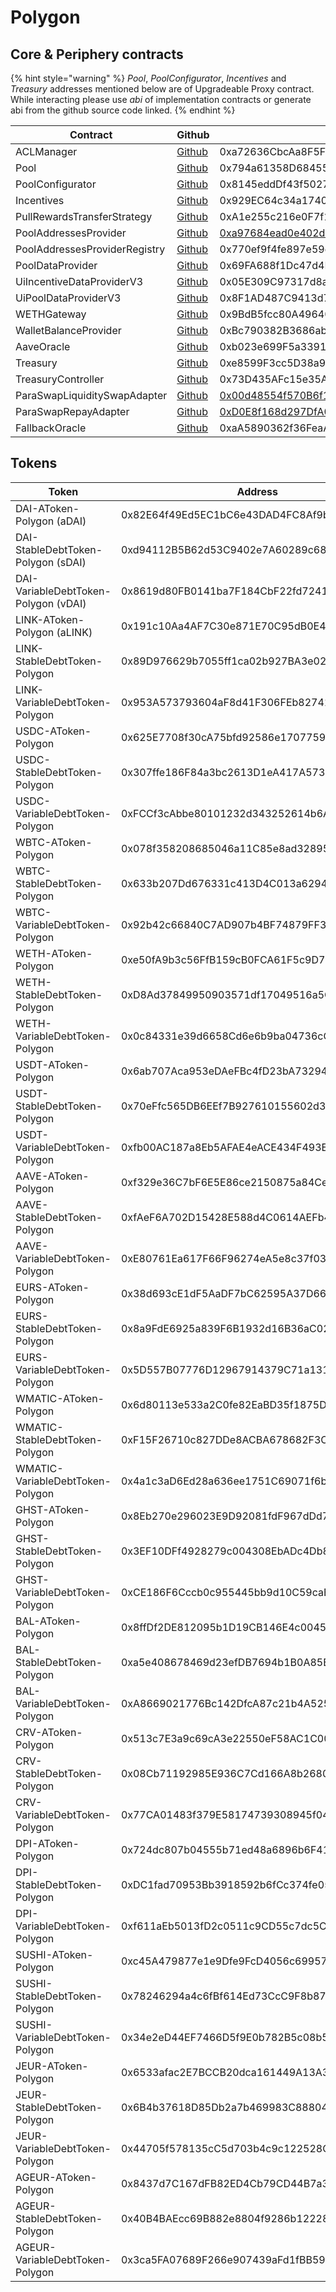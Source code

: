 # Polygon

## Core & Periphery contracts

{% hint style="warning" %}
_Pool_, _PoolConfigurator_, _Incentives_ and _Treasury_ addresses mentioned below are of Upgradeable Proxy contract. While interacting please use _abi_ of implementation contracts or generate abi from the github source code linked.&#x20;
{% endhint %}

| Contract                      | Github                                                                                                                                | Address                                    |
| ----------------------------- | ------------------------------------------------------------------------------------------------------------------------------------- | ------------------------------------------ |
| ACLManager                    | [Github](https://github.com/aave/aave-v3-core/blob/master/contracts/protocol/configuration/ACLManager.sol)                            | 0xa72636CbcAa8F5FF95B2cc47F3CDEe83F3294a0B |
| Pool                          | [Github](https://github.com/aave/aave-v3-core/blob/master/contracts/protocol/pool/Pool.sol)                                           | 0x794a61358D6845594F94dc1DB02A252b5b4814aD |
| PoolConfigurator              | [Github](https://github.com/aave/aave-v3-core/blob/master/contracts/protocol/pool/PoolConfigurator.sol)                               | 0x8145eddDf43f50276641b55bd3AD95944510021E |
| Incentives                    | [Github](https://github.com/aave/aave-v3-periphery/blob/master/contracts/rewards/RewardsController.sol)                               | 0x929EC64c34a17401F460460D4B9390518E5B473e |
| PullRewardsTransferStrategy   | [Github](https://github.com/aave/aave-v3-periphery/blob/master/contracts/rewards/transfer-strategies/PullRewardsTransferStrategy.sol) | 0xA1e255c216e0F7f1a54AeeA60BACB93CdE0FcF0D |
| PoolAddressesProvider         | [Github](https://github.com/aave/aave-v3-core/blob/master/contracts/protocol/configuration/PoolAddressesProvider.sol)                 | [0xa97684ead0e402dC232d5A977953DF7ECBaB3CDb](https://polygonscan.com/address/0xa97684ead0e402dC232d5A977953DF7ECBaB3CDb#code) |
| PoolAddressesProviderRegistry | [Github](https://github.com/aave/aave-v3-core/blob/master/contracts/protocol/configuration/PoolAddressesProviderRegistry.sol)         | 0x770ef9f4fe897e59daCc474EF11238303F9552b6 |
| PoolDataProvider              | [Github](https://github.com/aave/aave-v3-core/blob/master/contracts/misc/AaveProtocolDataProvider.sol)                                | 0x69FA688f1Dc47d4B5d8029D5a35FB7a548310654 |
| UiIncentiveDataProviderV3     | [Github](https://github.com/aave/aave-v3-periphery/blob/master/contracts/misc/UiIncentiveDataProviderV3.sol)                          | 0x05E309C97317d8abc0f7e78185FC966FfbD2CEC0 |
| UiPoolDataProviderV3          | [Github](https://github.com/aave/aave-v3-periphery/blob/master/contracts/misc/UiPoolDataProviderV3.sol)                               | 0x8F1AD487C9413d7e81aB5B4E88B024Ae3b5637D0 |
| WETHGateway                   | [Github](https://github.com/aave/aave-v3-periphery/blob/master/contracts/misc/WETHGateway.sol)                                        | 0x9BdB5fcc80A49640c7872ac089Cc0e00A98451B6 |
| WalletBalanceProvider         | [Github](https://github.com/aave/aave-v3-periphery/blob/master/contracts/misc/WalletBalanceProvider.sol)                              | 0xBc790382B3686abffE4be14A030A96aC6154023a |
| AaveOracle                    | [Github](https://github.com/aave/aave-v3-core/blob/master/contracts/misc/AaveOracle.sol)                                              | 0xb023e699F5a33916Ea823A16485e259257cA8Bd1 |
| Treasury                      | [Github](https://github.com/aave/aave-v3-periphery/blob/master/contracts/treasury/Collector.sol)                                      | 0xe8599F3cc5D38a9aD6F3684cd5CEa72f10Dbc383 |
| TreasuryController            | [Github](https://github.com/aave/aave-v3-periphery/blob/master/contracts/treasury/CollectorController.sol)                            | 0x73D435AFc15e35A9aC63B2a81B5AA54f974eadFe |
| ParaSwapLiquiditySwapAdapter  | [Github](https://github.com/aave/aave-v3-periphery/blob/master/contracts/adapters/paraswap/ParaSwapLiquiditySwapAdapter.sol)          | [0x00d48554f570B6f1c474EBe56116159c3B1D625f](https://polygonscan.com/address/0x00d48554f570B6f1c474EBe56116159c3B1D625f#code) |
| ParaSwapRepayAdapter          | [Github](https://github.com/aave/aave-v3-periphery/blob/master/contracts/adapters/paraswap/ParaSwapRepayAdapter.sol)                  | [0xD0E8f168d297DfA0f3EE1711c538BcC0663320aF](https://polygonscan.com/address/0xD0E8f168d297DfA0f3EE1711c538BcC0663320aF#code) |
| FallbackOracle                | [Github](https://github.com/aave/aave-v3-core/blob/master/contracts/mocks/oracle/PriceOracle.sol)                                     | 0xaA5890362f36FeaAe91aF248e84e287cE6eCD1A9 |

## Tokens

| Token                                | Address                                    |
| ------------------------------------ | ------------------------------------------ |
| DAI-AToken-Polygon (aDAI)            | 0x82E64f49Ed5EC1bC6e43DAD4FC8Af9bb3A2312EE |
| DAI-StableDebtToken-Polygon (sDAI)   | 0xd94112B5B62d53C9402e7A60289c6810dEF1dC9B |
| DAI-VariableDebtToken-Polygon (vDAI) | 0x8619d80FB0141ba7F184CbF22fd724116D9f7ffC |
| LINK-AToken-Polygon (aLINK)          | 0x191c10Aa4AF7C30e871E70C95dB0E4eb77237530 |
| LINK-StableDebtToken-Polygon         | 0x89D976629b7055ff1ca02b927BA3e020F22A44e4 |
| LINK-VariableDebtToken-Polygon       | 0x953A573793604aF8d41F306FEb8274190dB4aE0e |
| USDC-AToken-Polygon                  | 0x625E7708f30cA75bfd92586e17077590C60eb4cD |
| USDC-StableDebtToken-Polygon         | 0x307ffe186F84a3bc2613D1eA417A5737D69A7007 |
| USDC-VariableDebtToken-Polygon       | 0xFCCf3cAbbe80101232d343252614b6A3eE81C989 |
| WBTC-AToken-Polygon                  | 0x078f358208685046a11C85e8ad32895DED33A249 |
| WBTC-StableDebtToken-Polygon         | 0x633b207Dd676331c413D4C013a6294B0FE47cD0e |
| WBTC-VariableDebtToken-Polygon       | 0x92b42c66840C7AD907b4BF74879FF3eF7c529473 |
| WETH-AToken-Polygon                  | 0xe50fA9b3c56FfB159cB0FCA61F5c9D750e8128c8 |
| WETH-StableDebtToken-Polygon         | 0xD8Ad37849950903571df17049516a5CD4cbE55F6 |
| WETH-VariableDebtToken-Polygon       | 0x0c84331e39d6658Cd6e6b9ba04736cC4c4734351 |
| USDT-AToken-Polygon                  | 0x6ab707Aca953eDAeFBc4fD23bA73294241490620 |
| USDT-StableDebtToken-Polygon         | 0x70eFfc565DB6EEf7B927610155602d31b670e802 |
| USDT-VariableDebtToken-Polygon       | 0xfb00AC187a8Eb5AFAE4eACE434F493Eb62672df7 |
| AAVE-AToken-Polygon                  | 0xf329e36C7bF6E5E86ce2150875a84Ce77f477375 |
| AAVE-StableDebtToken-Polygon         | 0xfAeF6A702D15428E588d4C0614AEFb4348D83D48 |
| AAVE-VariableDebtToken-Polygon       | 0xE80761Ea617F66F96274eA5e8c37f03960ecC679 |
| EURS-AToken-Polygon                  | 0x38d693cE1dF5AaDF7bC62595A37D667aD57922e5 |
| EURS-StableDebtToken-Polygon         | 0x8a9FdE6925a839F6B1932d16B36aC026F8d3FbdB |
| EURS-VariableDebtToken-Polygon       | 0x5D557B07776D12967914379C71a1310e917C7555 |
| WMATIC-AToken-Polygon                | 0x6d80113e533a2C0fe82EaBD35f1875DcEA89Ea97 |
| WMATIC-StableDebtToken-Polygon       | 0xF15F26710c827DDe8ACBA678682F3Ce24f2Fb56E |
| WMATIC-VariableDebtToken-Polygon     | 0x4a1c3aD6Ed28a636ee1751C69071f6be75DEb8B8 |
| GHST-AToken-Polygon                  | 0x8Eb270e296023E9D92081fdF967dDd7878724424 |
| GHST-StableDebtToken-Polygon         | 0x3EF10DFf4928279c004308EbADc4Db8B7620d6fc |
| GHST-VariableDebtToken-Polygon       | 0xCE186F6Cccb0c955445bb9d10C59caE488Fea559 |
| BAL-AToken-Polygon                   | 0x8ffDf2DE812095b1D19CB146E4c004587C0A0692 |
| BAL-StableDebtToken-Polygon          | 0xa5e408678469d23efDB7694b1B0A85BB0669e8bd |
| BAL-VariableDebtToken-Polygon        | 0xA8669021776Bc142DfcA87c21b4A52595bCbB40a |
| CRV-AToken-Polygon                   | 0x513c7E3a9c69cA3e22550eF58AC1C0088e918FFf |
| CRV-StableDebtToken-Polygon          | 0x08Cb71192985E936C7Cd166A8b268035e400c3c3 |
| CRV-VariableDebtToken-Polygon        | 0x77CA01483f379E58174739308945f044e1a764dc |
| DPI-AToken-Polygon                   | 0x724dc807b04555b71ed48a6896b6F41593b8C637 |
| DPI-StableDebtToken-Polygon          | 0xDC1fad70953Bb3918592b6fCc374fe05F5811B6a |
| DPI-VariableDebtToken-Polygon        | 0xf611aEb5013fD2c0511c9CD55c7dc5C1140741A6 |
| SUSHI-AToken-Polygon                 | 0xc45A479877e1e9Dfe9FcD4056c699575a1045dAA |
| SUSHI-StableDebtToken-Polygon        | 0x78246294a4c6fBf614Ed73CcC9F8b875ca8eE841 |
| SUSHI-VariableDebtToken-Polygon      | 0x34e2eD44EF7466D5f9E0b782B5c08b57475e7907 |
| JEUR-AToken-Polygon                  | 0x6533afac2E7BCCB20dca161449A13A32D391fb00 |
| JEUR-StableDebtToken-Polygon         | 0x6B4b37618D85Db2a7b469983C888040F7F05Ea3D |
| JEUR-VariableDebtToken-Polygon       | 0x44705f578135cC5d703b4c9c122528C73Eb87145 |
| AGEUR-AToken-Polygon                 | 0x8437d7C167dFB82ED4Cb79CD44B7a32A1dd95c77 |
| AGEUR-StableDebtToken-Polygon        | 0x40B4BAEcc69B882e8804f9286b12228C27F8c9BF |
| AGEUR-VariableDebtToken-Polygon      | 0x3ca5FA07689F266e907439aFd1fBB59c44fe12f6 |

